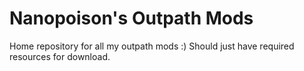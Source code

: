 # Nanopoison's Outpath Mods

Home repository for all my outpath mods :) Should just have required resources for download.
